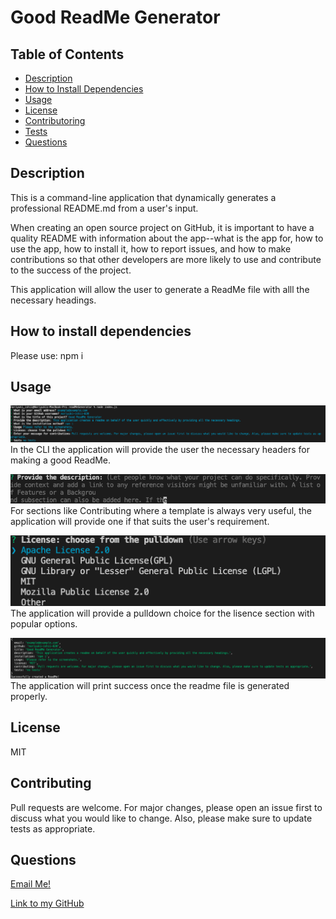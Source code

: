 # Good ReadMe Generator

## Table of Contents

- [Description](#description)
- [How to Install Dependencies](#how-to-install-dependencies)
- [Usage](#usage)
- [License](#license)
- [Contributoring](#contributing)
- [Tests](#tests)
- [Questions](#questions)

## Description

This is a command-line application that dynamically generates a professional README.md from a user's input.

When creating an open source project on GitHub, it is important to have a quality README with information about the app--what is the app for, how to use the app, how to install it, how to report issues, and how to make contributions so that other developers are more likely to use and contribute to the success of the project.

This application will allow the user to generate a ReadMe file with alll the necessary headings.

## How to install dependencies

Please use: npm i

## Usage

![](./img/read1.png)
In the CLI the application will provide the user the necessary headers for making a good ReadMe.

![](./img/read3.png)
For sections like Contributing where a template is always very useful, the application will provide one if that suits the user's requirement.

![](./img/read4.png)
The application will provide a pulldown choice for the lisence section with popular options.

![](./img/read2.png)
The application will print success once the readme file is generated properly.

## License

MIT

## Contributing

Pull requests are welcome. For major changes, please open an issue first to discuss what you would like to change. Also, please make sure to update tests as appropriate.

## Questions

[Email Me!](mailto:nishii.dev.syd@gmail.com)

[Link to my GitHub](https://github.com/noriyuki-ishii-820)
